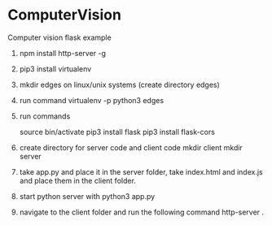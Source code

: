# ComputerVision
Computer vision flask example

1. npm install http-server -g

2. pip3 install virtualenv

3. mkdir edges on linux/unix systems (create directory edges)

4. run command virtualenv -p python3 edges

5. run commands 

	source bin/activate
	pip3 install flask
	pip3 install flask-cors

6. create directory for server code and client code
	mkdir client
	mkdir server

7. take app.py and place it in the server folder,
   take index.html and index.js and place them in the client folder.

8. start python server with python3 app.py

9. navigate to the client folder and run the following command
   	http-server . 
